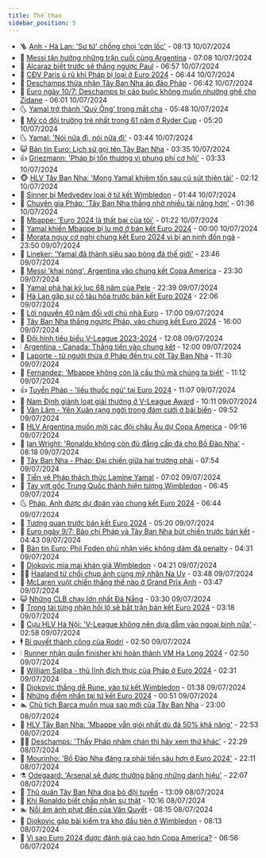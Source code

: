 ```yaml
---
title: Thể thao
sidebar_position: 5
---
```


<!-- vnexpress-the-thao:START -->
- 🪜 [Anh - Hà Lan: &#39;Sư tử&#39; chống chọi &#39;cơn lốc&#39;](https://vnexpress.net/anh-ha-lan-su-tu-chong-choi-con-loc-4768371.html) - 08:13 10/07/2024
- 🦩 [Messi tận hưởng những trận cuối cùng Argentina](https://vnexpress.net/messi-tan-huong-nhung-tran-cuoi-cung-argentina-4768349.html) - 07:08 10/07/2024
- 🧰 [Alcaraz biết trước sẽ thắng ngược Paul](https://vnexpress.net/alcaraz-biet-truoc-se-thang-nguoc-paul-4768337.html) - 06:57 10/07/2024
- 🤗 [CĐV Paris ủ rũ khi Pháp bị loại ở Euro 2024](https://vnexpress.net/cdv-paris-u-ru-khi-phap-bi-loai-o-euro-2024-4768336.html) - 06:44 10/07/2024
- 🥳 [Deschamps thừa nhận Tây Ban Nha áp đảo Pháp](https://vnexpress.net/deschamps-thua-nhan-tay-ban-nha-ap-dao-phap-4768334.html) - 06:42 10/07/2024
- 🦣 [Euro ngày 10/7: Deschamps bị cáo buộc không muốn nhường ghế cho Zidane](https://vnexpress.net/euro-ngay-10-7-deschamps-bi-cao-buoc-khong-muon-nhuong-ghe-cho-zidane-4768291.html) - 06:01 10/07/2024
- 🌜 [Yamal trở thành &#39;Quý Ông&#39; trong mắt cha](https://vnexpress.net/yamal-tro-thanh-quy-ong-trong-mat-cha-4768134.html) - 05:48 10/07/2024
- 🫶 [Mỹ có đội trưởng trẻ nhất trong 61 năm ở Ryder Cup](https://vnexpress.net/my-co-doi-truong-tre-nhat-trong-61-nam-o-ryder-cup-4768298.html) - 05:20 10/07/2024
- 🌜 [Yamal: &#39;Nói nữa đi, nói nữa đi&#39;](https://vnexpress.net/yamal-noi-nua-di-noi-nua-di-4768240.html) - 03:44 10/07/2024
- 😺 [Bản tin Euro: Lịch sử gọi tên Tây Ban Nha](https://vnexpress.net/ban-tin-euro-lich-su-goi-ten-tay-ban-nha-4768162.html) - 03:35 10/07/2024
- 👍 [Griezmann: &#39;Pháp bị tổn thương vì phung phí cơ hội&#39;](https://vnexpress.net/griezmann-phap-bi-ton-thuong-vi-phung-phi-co-hoi-4768237.html) - 03:33 10/07/2024
- 🐵 [HLV Tây Ban Nha: &#39;Mong Yamal khiêm tốn sau cú sút thiên tài&#39;](https://vnexpress.net/hlv-tay-ban-nha-mong-yamal-khiem-ton-sau-cu-sut-thien-tai-4768117.html) - 02:12 10/07/2024
- 💫 [Sinner bị Medvedev loại ở tứ kết Wimbledon](https://vnexpress.net/sinner-bi-medvedev-loai-o-tu-ket-wimbledon-4768158.html) - 01:44 10/07/2024
- 🦆 [Chuyên gia Pháp: &#39;Tây Ban Nha thắng nhờ nhiều tài năng hơn&#39;](https://vnexpress.net/chuyen-gia-phap-tay-ban-nha-thang-nho-nhieu-tai-nang-hon-4768145.html) - 01:36 10/07/2024
- 🙉 [Mbappe: &#39;Euro 2024 là thất bại của tôi&#39;](https://vnexpress.net/mbappe-euro-2024-la-that-bai-cua-toi-4768114.html) - 01:22 10/07/2024
- 📝 [Yamal khiến Mbappe bị lu mờ ở bán kết Euro 2024](https://vnexpress.net/yamal-khien-mbappe-bi-lu-mo-o-ban-ket-euro-2024-4768116.html) - 00:00 10/07/2024
- 💯 [Morata nguy cơ nghỉ chung kết Euro 2024 vì bị an ninh đốn ngã](https://vnexpress.net/morata-nguy-co-nghi-chung-ket-euro-2024-vi-bi-an-ninh-don-nga-4768109.html) - 23:50 09/07/2024
- 🌈 [Lineker: &#39;Yamal đã thành siêu sao bóng đá thế giới&#39;](https://vnexpress.net/lineker-yamal-da-thanh-sieu-sao-bong-da-the-gioi-4768104.html) - 23:46 09/07/2024
- 🦩 [Messi &#39;khai nòng&#39;, Argentina vào chung kết Copa America](https://vnexpress.net/truc-tiep-tran-argentina-vs-canada-ban-ket-copa-america-4768108-tong-thuat.html) - 23:30 09/07/2024
- 🐲 [Yamal phá hai kỷ lục 68 năm của Pele](https://vnexpress.net/yamal-pha-hai-ky-luc-68-nam-cua-pele-4768101.html) - 22:39 09/07/2024
- 🌁 [Hà Lan gặp sự cố tàu hỏa trước bán kết Euro 2024](https://vnexpress.net/ha-lan-gap-su-co-tau-hoa-truoc-ban-ket-euro-2024-4768100.html) - 22:06 09/07/2024
- 💯 [Lời nguyền 40 năm đối với chủ nhà Euro](https://vnexpress.net/loi-nguyen-40-nam-doi-voi-chu-nha-euro-4767982.html) - 17:00 09/07/2024
- 🌝 [Tây Ban Nha thắng ngược Pháp, vào chung kết Euro 2024](https://vnexpress.net/truc-tiep-ban-ket-euro-2024-tay-ban-nha-phap-4768083-tong-thuat.html) - 16:00 09/07/2024
- 🤖 [Đội hình tiêu biểu V-League 2023-2024](https://vnexpress.net/doi-hinh-tieu-bieu-v-league-2023-2024-4768054.html) - 12:08 09/07/2024
- 🕯 [Argentina - Canada: Thẳng tiến vào chung kết](https://vnexpress.net/argentina-canada-thang-tien-vao-chung-ket-4768016.html) - 12:00 09/07/2024
- 🧰 [Laporte - từ người thừa ở Pháp đến trụ cột Tây Ban Nha](https://vnexpress.net/laporte-tu-nguoi-thua-o-phap-den-tru-cot-tay-ban-nha-4768042.html) - 11:30 09/07/2024
- 🥳 [Fernandez: &#39;Mbappe không còn là cầu thủ mà chúng ta biết&#39;](https://vnexpress.net/fernandez-mbappe-khong-con-la-cau-thu-ma-chung-ta-biet-4767906.html) - 11:12 09/07/2024
- 👍 [Tuyển Pháp - &#39;liều thuốc ngủ&#39; tại Euro 2024](https://vnexpress.net/tuyen-phap-lieu-thuoc-ngu-tai-euro-2024-4767981.html) - 11:07 09/07/2024
- 💪 [Nam Định giành loạt giải thưởng ở V-League Award](https://vnexpress.net/nam-dinh-gianh-loat-giai-thuong-o-v-league-award-4768025.html) - 10:11 09/07/2024
- 👹 [Văn Lâm - Yến Xuân rạng ngời trong đám cưới ở bãi biển](https://vnexpress.net/van-lam-yen-xuan-rang-ngoi-trong-dam-cuoi-o-bai-bien-4768019.html) - 09:52 09/07/2024
- 🧰 [HLV Argentina muốn mời các đội châu Âu dự Copa America](https://vnexpress.net/hlv-argentina-muon-moi-cac-doi-chau-au-du-copa-america-4767996.html) - 09:16 09/07/2024
- 🚀 [Ian Wright: &#39;Ronaldo không còn đủ đẳng cấp đá cho Bồ Đào Nha&#39;](https://vnexpress.net/ian-wright-ronaldo-khong-con-du-dang-cap-da-cho-bo-dao-nha-4767925.html) - 08:18 09/07/2024
- 🎃 [Tây Ban Nha - Pháp: Đại chiến giữa hai trường phái](https://vnexpress.net/tay-ban-nha-phap-dai-chien-giua-hai-truong-phai-4767915.html) - 07:54 09/07/2024
- 🧰 [Tiền vệ Pháp thách thức Lamine Yamal](https://vnexpress.net/tien-ve-phap-thach-thuc-lamine-yamal-4767891.html) - 07:02 09/07/2024
- 👀 [Tay vợt gốc Trung Quốc thành hiện tượng Wimbledon](https://vnexpress.net/tay-vot-goc-trung-quoc-thanh-hien-tuong-wimbledon-4767880.html) - 06:45 09/07/2024
- 🌜 [Pháp, Anh được dự đoán vào chung kết Euro 2024](https://vnexpress.net/phap-anh-duoc-du-doan-vao-chung-ket-euro-2024-4767888.html) - 06:44 09/07/2024
- 🫶 [Tương quan trước bán kết Euro 2024](https://vnexpress.net/tuong-quan-truoc-ban-ket-euro-2024-4767876.html) - 05:20 09/07/2024
- 🦄 [Euro ngày 9/7: Báo chí Pháp và Tây Ban Nha bút chiến trước bán kết](https://vnexpress.net/euro-ngay-9-7-bao-chi-phap-va-tay-ban-nha-but-chien-truoc-ban-ket-4767819.html) - 04:43 09/07/2024
- 🥳 [Bản tin Euro: Phil Foden phủ nhận việc không dám đá penalty](https://vnexpress.net/ban-tin-euro-phil-foden-phu-nhan-viec-khong-dam-da-penalty-4767758.html) - 04:31 09/07/2024
- 🐲 [Djokovic mỉa mai khán giả Wimbledon](https://vnexpress.net/djokovic-mia-mai-khan-gia-wimbledon-4767848.html) - 04:21 09/07/2024
- 🧑‍🏫 [Haaland từ chối chụp ảnh cùng mỹ nhân Na Uy](https://vnexpress.net/haaland-tu-choi-chup-anh-cung-my-nhan-na-uy-4767825.html) - 03:48 09/07/2024
- 🤔 [McLaren vuột chiến thắng thế nào ở Grand Prix Anh](https://vnexpress.net/mclaren-vuot-chien-thang-the-nao-o-grand-prix-anh-4767793.html) - 03:47 09/07/2024
- 😺 [Những CLB chạy lớn nhất Đà Nẵng](https://vnexpress.net/nhung-clb-chay-lon-nhat-da-nang-4766390.html) - 03:30 09/07/2024
- 💪 [Trọng tài từng nhận hối lộ sẽ bắt trận bán kết Euro 2024](https://vnexpress.net/trong-tai-tung-nhan-hoi-lo-se-bat-tran-ban-ket-euro-2024-4767724.html) - 03:18 09/07/2024
- 💼 [Cựu HLV Hà Nội: &#39;V-League không nên dựa dẫm vào ngoại binh nữa&#39;](https://vnexpress.net/cuu-hlv-ha-noi-v-league-khong-nen-dua-dam-vao-ngoai-binh-nua-4767674.html) - 02:58 09/07/2024
- 🕴 [Bí quyết thành công của Rodri](https://vnexpress.net/bi-quyet-thanh-cong-cua-rodri-4767770.html) - 02:50 09/07/2024
- 🕯 [Runner nhận quần finisher khi hoàn thành VM Hạ Long 2024](https://vnexpress.net/runner-nhan-quan-finisher-khi-hoan-thanh-vm-ha-long-2024-4767575.html) - 02:50 09/07/2024
- 📝 [William Saliba - thủ lĩnh đích thực của Pháp ở Euro 2024](https://vnexpress.net/william-saliba-thu-linh-dich-thuc-cua-phap-o-euro-2024-4767682.html) - 02:31 09/07/2024
- 🧐 [Djokovic thắng dễ Rune, vào tứ kết Wimbledon](https://vnexpress.net/djokovic-thang-de-rune-vao-tu-ket-wimbledon-4767714.html) - 01:38 09/07/2024
- 🙉 [Những điểm nhấn tại tứ kết Euro 2024](https://vnexpress.net/nhung-diem-nhan-tai-tu-ket-euro-2024-4767694.html) - 00:51 09/07/2024
- 🏊 [Chủ tịch Barca muốn mua sao mới của Tây Ban Nha](https://vnexpress.net/chu-tich-barca-muon-mua-sao-moi-cua-tay-ban-nha-4767684.html) - 23:00 08/07/2024
- 🌊 [HLV Tây Ban Nha: &#39;Mbappe vẫn giỏi nhất dù đá 50% khả năng&#39;](https://vnexpress.net/hlv-tay-ban-nha-mbappe-van-gioi-nhat-du-da-50-kha-nang-4767679.html) - 22:53 08/07/2024
- 👨‍🏫 [Deschamps: &#39;Thấy Pháp nhàm chán thì hãy xem thứ khác&#39;](https://vnexpress.net/deschamps-thay-phap-nham-chan-thi-hay-xem-thu-khac-4767681.html) - 22:29 08/07/2024
- 🥷 [Mourinho: &#39;Bồ Đào Nha đáng ra phải tiến sâu hơn ở Euro 2024&#39;](https://vnexpress.net/mourinho-bo-dao-nha-dang-ra-phai-tien-sau-hon-o-euro-2024-4767678.html) - 22:11 08/07/2024
- ⚗️ [Odegaard: &#39;Arsenal sẽ được thưởng bằng những danh hiệu&#39;](https://vnexpress.net/odegaard-arsenal-se-duoc-thuong-bang-nhung-danh-hieu-4767680.html) - 22:07 08/07/2024
- 🌮 [Thủ quân Tây Ban Nha dọa bỏ đội tuyển](https://vnexpress.net/thu-quan-tay-ban-nha-doa-bo-doi-tuyen-4767639.html) - 13:09 08/07/2024
- 🤩 [Khi Ronaldo biết chấp nhận sự thật](https://vnexpress.net/khi-ronaldo-biet-chap-nhan-su-that-4767536.html) - 10:16 08/07/2024
- 🏊 [Nỗi ám ảnh phạt đền của Văn Quyết](https://vnexpress.net/noi-am-anh-phat-den-cua-van-quyet-4767437.html) - 08:15 08/07/2024
- 🐎 [Djokovic gặp bài kiểm tra khó đầu tiên ở Wimbledon](https://vnexpress.net/djokovic-gap-bai-kiem-tra-kho-dau-tien-o-wimbledon-4767443.html) - 08:13 08/07/2024
- 💫 [Vì sao Euro 2024 được đánh giá cao hơn Copa America?](https://vnexpress.net/vi-sao-euro-2024-duoc-danh-gia-cao-hon-copa-america-4767361.html) - 06:56 08/07/2024<!-- vnexpress-the-thao:END -->
